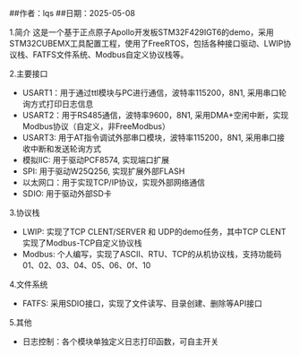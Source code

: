 ##作者：lqs
##日期：2025-05-08

1.简介
    这是一个基于正点原子Apollo开发板STM32F429IGT6的demo，采用STM32CUBEMX工具配置工程，使用了FreeRTOS，包括各种接口驱动、LWIP协议栈、FATFS文件系统、Modbus自定义协议栈等。

2.主要接口
- USART1：用于通过ttl模块与PC进行通信，波特率115200，8N1, 采用串口轮询方式打印日志信息
- USART2：用于RS485通信，波特率9600，8N1, 采用DMA+空闲中断，实现Modbus协议（自定义，非FreeModbus）
- USART3: 用于AT指令调试外部串口模块，波特率115200，8N1, 采用串口接收中断和发送轮询方式
- 模拟IIC: 用于驱动PCF8574, 实现端口扩展
- SPI: 用于驱动W25Q256, 实现扩展外部FLASH
- 以太网口：用于实现TCP/IP协议，实现外部网络通信
- SDIO: 用于驱动外部SD卡

3.协议栈
- LWIP: 实现了TCP CLENT/SERVER 和 UDP的demo任务，其中TCP CLENT实现了Modbus-TCP自定义协议栈
- Modbus: 个人编写，实现了ASCII、RTU、TCP的从机协议栈，支持功能码01、02、03、04、05、06、0f、10

4.文件系统
- FATFS: 采用SDIO接口，实现了文件读写、目录创建、删除等API接口

5.其他
- 日志控制：各个模块单独定义日志打印函数，可自主开关
